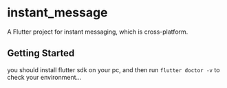 # instant_message

A Flutter project for instant messaging, which is cross-platform.

## Getting Started

you should install flutter sdk on your pc, and then run `flutter doctor -v` to check your environment...